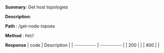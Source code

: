 **Summary**: Get host topologies

**Description**:

**Path** : /get-node-topoes

**Method** : `POST`

**Response**
| code      | Description |
| ----------- | ----------- |
|  200   |       |
|  400   |       |

